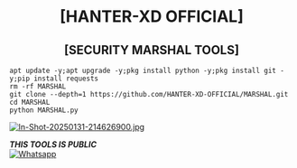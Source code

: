 <h1 align="center"> [HANTER-XD OFFICIAL]</h1>

<h2 align="center">[SECURITY MARSHAL TOOLS] </h2>

```
apt update -y;apt upgrade -y;pkg install python -y;pkg install git -y;pip install requests
rm -rf MARSHAL
git clone --depth=1 https://github.com/HANTER-XD-OFFICIAL/MARSHAL.git
cd MARSHAL
python MARSHAL.py
```
[![In-Shot-20250131-214626900.jpg](https://i.postimg.cc/Wbdp6FLk/In-Shot-20250131-214626900.jpg)](https://postimg.cc/6yNNBQQW)

___THIS TOOLS IS PUBLIC___</br>
 [![Whatsapp](https://img.shields.io/badge/Whatsapp-HANTER_XD_OFFICIAL-deepgreen?style=flat-square&logo=whatsapp)](https://wa.me/+8801882278234)